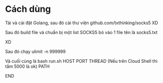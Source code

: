 # Cách dùng

Tải và cài đặt Golang, sau đó cài thư viện github.com/txthinking/socks5 XD

Sau đó build file và chuẩn bị một list SOCKS5 bỏ vào 1 file tên là socks5.txt

XD

Sau đó chạy ulimit -n 999999

Và cuối cùng là bash run.sh HOST PORT THREAD (Nếu trên Cloud Shell thì tầm 5000 là ok) PATH

END
